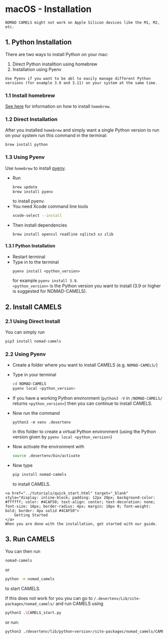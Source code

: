 # macOS - Installation

```{warning}
NOMAD CAMELS might not work on Apple Silicon devices like the M1, M2, etc.
```

## 1. Python Installation

There are two ways to install Python on your mac:

1. Direct Python installtion using homebrew
2. Installation using Pyenv

```{note}
Use Pyenv if you want to be abl to easily manage different Python versions (for example 3.9 and 3.11) on your system at the same time.
```

### 1.1 Install homebrew

[See here](https://brew.sh/) for information on how to install `homebrew`.

### 1.2 Direct Installation

After you installed `homebrew` and simply want a single Python version to run on your system run this command in the terminal:

```
brew install python
```

### 1.3 Using Pyenv

Use `homebrew` to install [pyenv](https://github.com/pyenv/pyenv). 

- Run
  ```bash
  brew update
  brew install pyenv
  ```
  to install pyenv.
- You need Xcode command line tools
  ```bash
  xcode-select --install
  ```
- Then install dependencies
  ```bash
  brew install openssl readline sqlite3 xz zlib
  ```  
#### 1.3.1 Python Installation
- Restart terminal
- Type in to the terminal 
  ```
  pyenv install <python_version>
  ``` 
  for example `pyenv install 3.9`.\
`<python_version>` is the Python version you want to install (3.9 or higher is suggested for NOMAD-CAMELS).  

## 2. Install CAMELS

### 2.1 Using Direct Install

You can simply run

```bash
pip3 install nomad-camels
```

### 2.2 Using Pyenv

- Create a folder where you want to install CAMELS (e.g. `NOMAD-CAMELS/`)
- Type in your terminal
   ```bash
   cd NOMAD-CAMELS
   pyenv local <python_version>
   ```
- If you have a working Python environment (`python3 -V` in `/NOMAD-CAMELS/` returns `<python_version>`) then you can continue to install CAMELS.
- Now  run the command 
    ```
    python3 -m venv .desertenv
    ``` 
    in this folder to create a virtual Python environment (using the Python version given by `pyenv local <python_version>`)
- Now  activate the environment with 
   ```bash
   source .desertenv/bin/activate
   ```
- Now type 
  ```bash
  pip install nomad-camels 
  ```

  to install CAMELS.


```{note}
<a href="../tutorials/quick_start.html" target="_blank" style="display: inline-block; padding: 12px 20px; background-color: #ffffff; color: #4CAF50; text-align: center; text-decoration: none; font-size: 16px; border-radius: 4px; margin: 10px 0; font-weight: bold; border: 4px solid #4CAF50">
    Getting Started
</a>
When you are done with the installation, get started with our guide. 
```

## 3. Run CAMELS

You can then run

```bash
nomad-camels
```

 or  

```bash
python -m nomad_camels
```

to start CAMELS.

If this does not work for you you can go to `/.desertenv/Lib/site-packages/nomad_camels/` and run CAMELS using

```bash
python3 .\CAMELS_start.py
```

or run:

```bash
python3 ./desertenv/lib/python<version>/site-packages/nomad_camels/CAMELS_start.py
```

